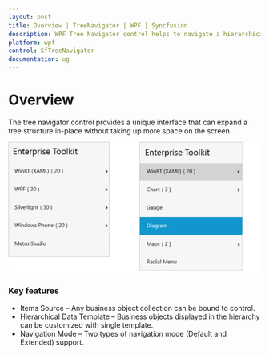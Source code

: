 ```yaml
---
layout: post
title: Overview | TreeNavigator | WPF | Syncfusion
description: WPF Tree Navigator control helps to navigate a hierarchical structure. It supports different navigation modes as well.
platform: wpf
control: SfTreeNavigator 
documentation: ug
---
```


# Overview  

The tree navigator control provides a unique interface that can expand a tree structure in-place without taking up more space on the screen.

![1](Overview_images/Overview_img1.png)

### Key features

* Items Source – Any business object collection can be bound to control. 
* Hierarchical Data Template – Business objects displayed in the hierarchy can be customized with single template. 
* Navigation Mode – Two types of navigation mode (Default and Extended) support.
